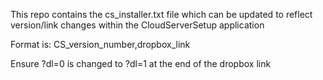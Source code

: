 This repo contains the cs_installer.txt file which can be updated to reflect version/link changes within the CloudServerSetup application 

Format is: CS_version_number,dropbox_link 



Ensure ?dl=0 is changed to ?dl=1 at the end of the dropbox link
